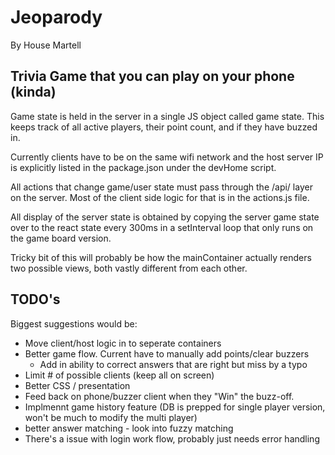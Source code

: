 # Jeoparody
By House Martell

## Trivia Game that you can play on your phone (kinda)

Game state is held in the server in a single JS object called game state. This keeps track of all active players, their point count, and if they have buzzed in.

Currently clients have to be on the same wifi network and the host server IP is explicitly listed in the package.json under the devHome script.

All actions that change game/user state must pass through the /api/ layer on the server.  Most of the client side logic for that is in the actions.js file.

All display of the server state is obtained by copying the server game state over to the react state every 300ms in a setInterval loop that only runs on the game board version.

Tricky bit of this will probably be how the mainContainer actually renders two possible views, both vastly different from each other.


## TODO's

Biggest suggestions would be:

* Move client/host logic in to seperate containers
* Better game flow. Current have to manually add points/clear buzzers
    * Add in ability to correct answers that are right but miss by a typo
* Limit # of possible clients (keep all on screen)
* Better CSS / presentation
* Feed back on phone/buzzer client when they "Win" the buzz-off.
* Implmennt game history feature (DB is prepped for single player version, won't be much to modify the multi player)
* better answer matching - look into fuzzy matching
* There's a issue with login work flow, probably just needs error handling

